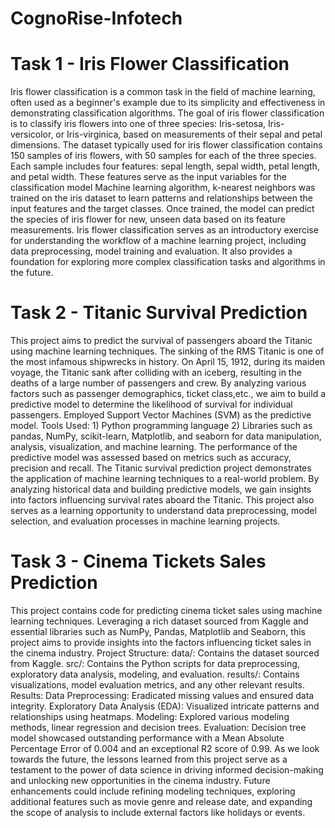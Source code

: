 # CognoRise-Infotech

# Task 1 - Iris Flower Classification
Iris flower classification is a common task in the field of machine learning, often used as a beginner's example due to its simplicity and effectiveness in demonstrating classification algorithms. The goal of iris flower classification is to classify iris flowers into one of three species: Iris-setosa, Iris-versicolor, or Iris-virginica, based on measurements of their sepal and petal dimensions.
The dataset typically used for iris flower classification contains 150 samples of iris flowers, with 50 samples for each of the three species. Each sample includes four features: sepal length, sepal width, petal length, and petal width. These features serve as the input variables for the classification model
Machine learning algorithm, k-nearest neighbors was trained on the iris dataset to learn patterns and relationships between the input features and the target classes. Once trained, the model can predict the species of iris flower for new, unseen data based on its feature measurements.
Iris flower classification serves as an introductory exercise for understanding the workflow of a machine learning project, including data preprocessing, model training and evaluation. It also provides a foundation for exploring more complex classification tasks and algorithms in the future.

# Task 2 - Titanic Survival Prediction
This project aims to predict the survival of passengers aboard the Titanic using machine learning techniques. The sinking of the RMS Titanic is one of the most infamous shipwrecks in history. On April 15, 1912, during its maiden voyage, the Titanic sank after colliding with an iceberg, resulting in the deaths of a large number of passengers and crew. By analyzing various factors such as passenger demographics, ticket class,etc., we aim to build a predictive model to determine the likelihood of survival for individual passengers.
Employed Support Vector Machines (SVM) as the predictive model.
   Tools Used:
       1) Python programming language
       2) Libraries such as pandas, NumPy, scikit-learn, Matplotlib, and seaborn for data manipulation, analysis, visualization, and machine learning.
The performance of the predictive model was assessed based on metrics such as accuracy, precision and recall.
The Titanic survival prediction project demonstrates the application of machine learning techniques to a real-world problem. By analyzing historical data and building predictive models, we gain insights into factors influencing survival rates aboard the Titanic. This project also serves as a learning opportunity to understand data preprocessing, model selection, and evaluation processes in machine learning projects.

# Task 3 -  Cinema Tickets Sales Prediction
This project contains code for predicting cinema ticket sales using machine learning techniques. Leveraging a rich dataset sourced from Kaggle and essential libraries such as NumPy, Pandas, Matplotlib and Seaborn, this project aims to provide insights into the factors influencing ticket sales in the cinema industry.
Project Structure:
    data/: Contains the dataset sourced from Kaggle.
    src/: Contains the Python scripts for data preprocessing, exploratory data analysis, modeling, and evaluation.
    results/: Contains visualizations, model evaluation metrics, and any other relevant results.
Results:
    Data Preprocessing: Eradicated missing values and ensured data integrity.
    Exploratory Data Analysis (EDA): Visualized intricate patterns and relationships using heatmaps.
    Modeling: Explored various modeling methods, linear regression and decision trees.
    Evaluation: Decision tree model showcased outstanding performance with a Mean Absolute Percentage Error of 0.004 and an exceptional R2 score of 0.99.
As we look towards the future, the lessons learned from this project serve as a testament to the power of data science in driving informed decision-making and unlocking new opportunities in the cinema industry. Future enhancements could include refining modeling techniques, exploring additional features such as movie genre and release date, and expanding the scope of analysis to include external factors like holidays or events.

